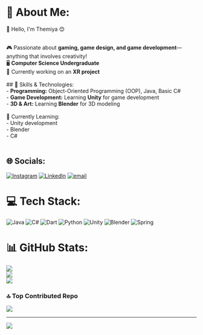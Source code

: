 # 💫 About Me:
👋 Hello, I'm Themiya 😊<br>

<br>🎮 Passionate about **gaming, game design, and game development**—anything that involves creativity!  <br>🖥️ **Computer Science Undergraduate**  <br>🚀 Currently working on an **XR project**  <br><br>## 🔧 Skills & Technologies:<br>- **Programming:** Object-Oriented Programming (OOP), Java, Basic C#  <br>- **Game Development:** Learning **Unity** for game development  <br>- **3D & Art:** Learning **Blender** for 3D modeling  <br><br>🌱 Currently Learning:<br>- Unity development  <br>- Blender<br>- C# <br><br>




## 🌐 Socials:
[![Instagram](https://img.shields.io/badge/Instagram-%23E4405F.svg?logo=Instagram&logoColor=white)](https://instagram.com/tmya.j) [![LinkedIn](https://img.shields.io/badge/LinkedIn-%230077B5.svg?logo=linkedin&logoColor=white)](https://linkedin.com/in/https://www.linkedin.com/in/themiyaj/) [![email](https://img.shields.io/badge/Email-D14836?logo=gmail&logoColor=white)](mailto:jayaratnethemiya@gmail.com) 

# 💻 Tech Stack:
![Java](https://img.shields.io/badge/java-%23ED8B00.svg?style=for-the-badge&logo=openjdk&logoColor=white) ![C#](https://img.shields.io/badge/c%23-%23239120.svg?style=for-the-badge&logo=csharp&logoColor=white) ![Dart](https://img.shields.io/badge/dart-%230175C2.svg?style=for-the-badge&logo=dart&logoColor=white) ![Python](https://img.shields.io/badge/python-3670A0?style=for-the-badge&logo=python&logoColor=ffdd54) ![Unity](https://img.shields.io/badge/unity-%23000000.svg?style=for-the-badge&logo=unity&logoColor=white) ![Blender](https://img.shields.io/badge/blender-%23F5792A.svg?style=for-the-badge&logo=blender&logoColor=white) ![Spring](https://img.shields.io/badge/spring-%236DB33F.svg?style=for-the-badge&logo=spring&logoColor=white)
# 📊 GitHub Stats:
![](https://github-readme-stats.vercel.app/api?username=Th3miya06&theme=tokyonight&hide_border=false&include_all_commits=false&count_private=false)<br/>
![](https://nirzak-streak-stats.vercel.app/?user=Th3miya06&theme=tokyonight&hide_border=false)<br/>
![](https://github-readme-stats.vercel.app/api/top-langs/?username=Th3miya06&theme=tokyonight&hide_border=false&include_all_commits=false&count_private=false&layout=compact)

### 🔝 Top Contributed Repo
![](https://github-contributor-stats.vercel.app/api?username=Th3miya06&limit=5&theme=dark&combine_all_yearly_contributions=true)

---
[![](https://visitcount.itsvg.in/api?id=Th3miya06&icon=0&color=0)](https://visitcount.itsvg.in)

<!-- Proudly created with GPRM ( https://gprm.itsvg.in ) -->
